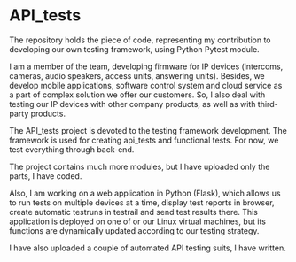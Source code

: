 # API_tests

The repository holds the piece of code, representing my contribution to developing our own testing framework, using Python Pytest module.

I am a member of the team, developing firmware for IP devices (intercoms, cameras, audio speakers, access units, answering units). Besides, we develop mobile applications, software control system and cloud service as a part of complex solution we offer our customers. So, I also deal with testing our IP devices with other company products, as well as with third-party products.

The API_tests project is devoted to the testing framework development. The framework is used for creating api_tests and functional tests. For now, we test everything through back-end. 

The project contains much more modules, but I have uploaded only the parts, I have coded.

Also, I am working on a web application in Python (Flask), which allows us to run tests on multiple devices at a time, display test reports in browser, create automatic testruns in testrail and send test results there. This application is deployed on one of or our Linux virtual machines, but its functions are dynamically updated according to our testing strategy.

I have also uploaded a couple of automated API testing suits, I have written.
